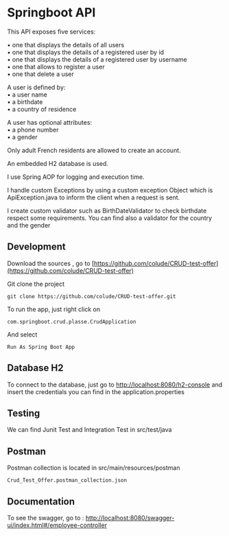 # Springboot API

This API exposes five services: 

•  one that displays the details of all users  
•  one that displays the details of a registered user by id   
•  one that displays the details of a registered user by username  
•  one that allows to register a user   
•  one that delete a user   



A user is defined by:   
•  a user name   
•  a birthdate   
•  a country of residence   

A user has optional attributes:   
•  a phone number     
•  a gender  


Only adult French residents are allowed to create an account.

An embedded H2 database is used.

I use Spring AOP for logging and execution time.

I handle custom Exceptions by using a custom exception Object which is ApiException.java to inform the client when a request is sent.

I create custom validator such as BirthDateValidator to check birthdate respect some requirements. You can find also a validator for the country and the gender



## Development

Download the sources , go to [https://github.com/colude/CRUD-test-offer](https://github.com/colude/CRUD-test-offer)


Git clone the project

```
git clone https://github.com/colude/CRUD-test-offer.git
```

To run the app, just right click on  

```
com.springboot.crud.plasse.CrudApplication
```

And select 

```
Run As Spring Boot App
```

## Database H2

To connect to the database, just go to [http://localhost:8080/h2-console](http://localhost:8080/h2-console) and insert the credentials you can find in the application.properties


## Testing

We can find Junit Test and Integration Test in src/test/java


## Postman

Postman collection is located in src/main/resources/postman


```
Crud_Test_Offer.postman_collection.json
```


## Documentation


To see the swagger, go to : [http://localhost:8080/swagger-ui/index.html#/employee-controller](http://localhost:8080/swagger-ui/index.html#/employee-controller)